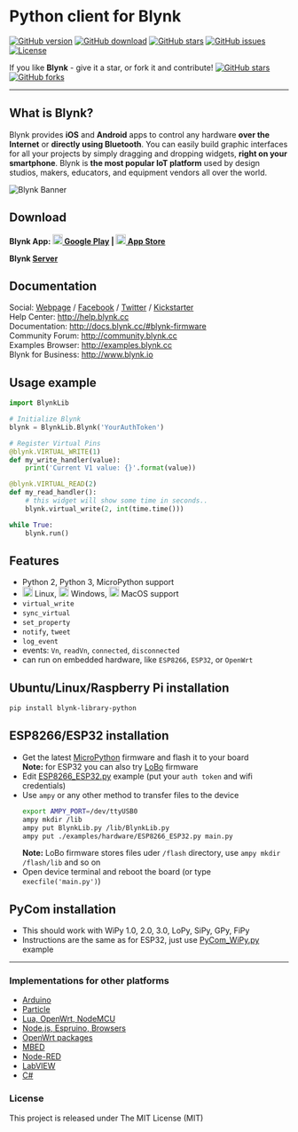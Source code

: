 # Python client for Blynk

[![GitHub version](https://img.shields.io/github/release/vshymanskyy/blynk-library-python.svg)](https://github.com/vshymanskyy/blynk-library-python/releases/latest)
[![GitHub download](https://img.shields.io/github/downloads/vshymanskyy/blynk-library-python/total.svg)](https://github.com/vshymanskyy/blynk-library-python/releases/latest)
[![GitHub stars](https://img.shields.io/github/stars/vshymanskyy/blynk-library-python.svg)](https://github.com/vshymanskyy/blynk-library-python/stargazers)
[![GitHub issues](https://img.shields.io/github/issues/vshymanskyy/blynk-library-python.svg)](https://github.com/vshymanskyy/blynk-library-python/issues)
[![License](https://img.shields.io/badge/license-MIT-blue.svg)](https://github.com/vshymanskyy/blynk-library-python/blob/master/LICENSE)

If you like **Blynk** - give it a star, or fork it and contribute! 
[![GitHub stars](https://img.shields.io/github/stars/blynkkk/blynk-library.svg?style=social&label=Star)](https://github.com/blynkkk/blynk-library/stargazers) 
[![GitHub forks](https://img.shields.io/github/forks/blynkkk/blynk-library.svg?style=social&label=Fork)](https://github.com/blynkkk/blynk-library/network)
__________

## What is Blynk?
Blynk provides **iOS** and **Android** apps to control any hardware **over the Internet** or **directly using Bluetooth**.
You can easily build graphic interfaces for all your projects by simply dragging and dropping widgets, **right on your smartphone**.
Blynk is **the most popular IoT platform** used by design studios, makers, educators, and equipment vendors all over the world.

![Blynk Banner](https://github.com/blynkkk/blynkkk.github.io/blob/master/images/GithubBanner.jpg)

## Download

**Blynk App: 
[<img src="https://cdn.rawgit.com/simple-icons/simple-icons/develop/icons/googleplay.svg" width="18" height="18" /> Google Play](https://play.google.com/store/apps/details?id=cc.blynk) | 
[<img src="https://cdn.rawgit.com/simple-icons/simple-icons/develop/icons/apple.svg" width="18" height="18" /> App Store](https://itunes.apple.com/us/app/blynk-control-arduino-raspberry/id808760481?ls=1&mt=8)**

**Blynk [Server](https://github.com/blynkkk/blynk-server)**

## Documentation
Social: [Webpage](http://www.blynk.cc) / [Facebook](http://www.fb.com/blynkapp) / [Twitter](http://twitter.com/blynk_app) / [Kickstarter](https://www.kickstarter.com/projects/167134865/blynk-build-an-app-for-your-arduino-project-in-5-m/description)  
Help Center: http://help.blynk.cc  
Documentation: http://docs.blynk.cc/#blynk-firmware  
Community Forum: http://community.blynk.cc  
Examples Browser: http://examples.blynk.cc  
Blynk for Business: http://www.blynk.io

## Usage example

```py
import BlynkLib

# Initialize Blynk
blynk = BlynkLib.Blynk('YourAuthToken')

# Register Virtual Pins
@blynk.VIRTUAL_WRITE(1)
def my_write_handler(value):
    print('Current V1 value: {}'.format(value))

@blynk.VIRTUAL_READ(2)
def my_read_handler():
    # this widget will show some time in seconds..
    blynk.virtual_write(2, int(time.time()))

while True:
    blynk.run()
```


## Features
- Python 2, Python 3, MicroPython support
- <img src="https://cdn.rawgit.com/simple-icons/simple-icons/develop/icons/linux.svg" width="18" height="18" /> Linux,
<img src="https://cdn.rawgit.com/simple-icons/simple-icons/develop/icons/windows.svg" width="18" height="18" /> Windows,
<img src="https://cdn.rawgit.com/simple-icons/simple-icons/develop/icons/apple.svg" width="18" height="18" /> MacOS support
- `virtual_write`
- `sync_virtual`
- `set_property`
- `notify`, `tweet`
- `log_event`
- events: `Vn`, `readVn`, `connected`, `disconnected`
- can run on embedded hardware, like `ESP8266`, `ESP32`, or `OpenWrt`

## Ubuntu/Linux/Raspberry Pi installation

```sh
pip install blynk-library-python
```

## ESP8266/ESP32 installation

- Get the latest [MicroPython](https://micropython.org/download) firmware and flash it to your board  
  **Note:** for ESP32 you can also try [LoBo](https://github.com/loboris/MicroPython_ESP32_psRAM_LoBo/wiki/firmwares) firmware
- Edit [ESP8266_ESP32.py](examples/hardware/ESP8266_ESP32.py) example (put your `auth token` and wifi credentials)
- Use `ampy` or any other method to transfer files to the device  
    ```sh
    export AMPY_PORT=/dev/ttyUSB0
    ampy mkdir /lib
    ampy put BlynkLib.py /lib/BlynkLib.py
    ampy put ./examples/hardware/ESP8266_ESP32.py main.py
    ```
  **Note:** LoBo firmware stores files uder `/flash` directory, use `ampy mkdir /flash/lib` and so on
- Open device terminal and reboot the board (or type `execfile('main.py')`)

## PyCom installation
- This should work with WiPy 1.0, 2.0, 3.0, LoPy, SiPy, GPy, FiPy
- Instructions are the same as for ESP32, just use [PyCom_WiPy.py](examples/hardware/PyCom_WiPy.py) example

__________

### Implementations for other platforms
* [Arduino](https://github.com/blynkkk/blynk-library)
* [Particle](https://github.com/vshymanskyy/blynk-library-spark)
* [Lua, OpenWrt, NodeMCU](https://github.com/vshymanskyy/blynk-library-lua)
* [Node.js, Espruino, Browsers](https://github.com/vshymanskyy/blynk-library-js)
* [OpenWrt packages](https://github.com/vshymanskyy/blynk-library-openwrt)
* [MBED](https://developer.mbed.org/users/vshymanskyy/code/Blynk/)
* [Node-RED](https://www.npmjs.com/package/node-red-contrib-blynk-ws)
* [LabVIEW](https://github.com/juncaofish/NI-LabVIEWInterfaceforBlynk)
* [C#](https://github.com/sverrefroy/BlynkLibrary)

### License
This project is released under The MIT License (MIT)
